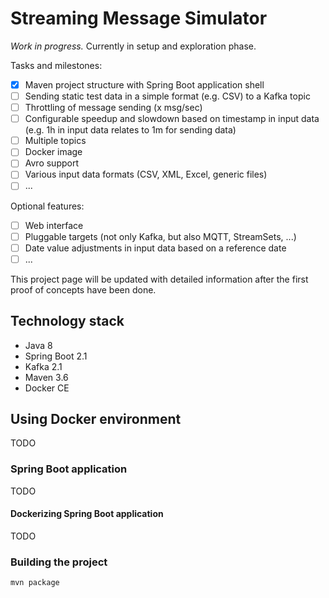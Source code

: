 # Streaming Message Simulator

_Work in progress._
Currently in setup and exploration phase.

Tasks and milestones:

- [x] Maven project structure with Spring Boot application shell
- [ ] Sending static test data in a simple format (e.g. CSV) to a Kafka topic
- [ ] Throttling of message sending (x msg/sec)
- [ ] Configurable speedup and slowdown based on timestamp in input data
      (e.g. 1h in input data relates to 1m for sending data)
- [ ] Multiple topics
- [ ] Docker image
- [ ] Avro support
- [ ] Various input data formats (CSV, XML, Excel, generic files)
- [ ] ...

Optional features:

- [ ] Web interface
- [ ] Pluggable targets (not only Kafka, but also MQTT, StreamSets, ...)
- [ ] Date value adjustments in input data based on a reference date
- [ ] ...

This project page will be updated with detailed information after the first proof of concepts have been done.

## Technology stack

- Java 8
- Spring Boot 2.1
- Kafka 2.1
- Maven 3.6
- Docker CE

## Using Docker environment

TODO

### Spring Boot application

TODO

#### Dockerizing Spring Boot application

TODO

### Building the project

```
mvn package
```
